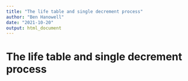 ```yaml
---
title: "The life table and single decrement process"
author: "Ben Hanowell"
date: "2021-10-20"
output: html_document
---
```


# The life table and single decrement process
